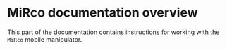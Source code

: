 # MiRco documentation overview
This part of the documentation contains instructions for working with the `MiRco` mobile manipulator.